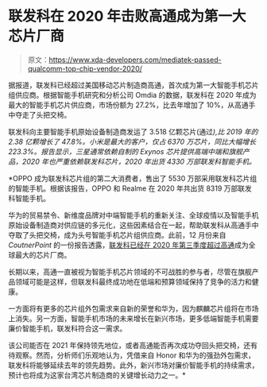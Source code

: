 # 联发科在 2020 年击败高通成为第一大芯片厂商

> 原文：<https://www.xda-developers.com/mediatek-passed-qualcomm-top-chip-vendor-2020/>

据报道，联发科已经超过美国移动芯片制造商高通，首次成为第一大智能手机芯片组供应商。根据智能手机研究和分析公司 Omdia 的数据，联发科在 2020 年成为最大的智能手机芯片供应商，市场份额为 27.2%，比去年增加了 10%，从高通手中夺走了头把交椅。

联发科向主要智能手机原始设备制造商发运了 3.518 亿颗芯片(通过[](https://www.digitimes.com/news/a20210328PR200.html)*),比 2019 年的 2.38 亿颗增长了 47.8%。小米是最大的客户，仅占 6370 万芯片，同比大幅增长 223.3%。报告显示，三星通常依赖自制的 Exynos 芯片提供高端中端和旗舰产品，2020 年也严重依赖联发科芯片，2020 年出货 4330 万部联发科智能手机。*

 *OPPO 成为联发科芯片组的第二大消费者，售出了 5530 万部采用联发科芯片组的智能手机。根据该报告，OPPO 和 Realme 在 2020 年共出货 8319 万部联发科智能手机。

华为的贸易禁令、新维度品牌对中端智能手机的重新关注、全球疫情以及智能手机原始设备制造商对供应链的多元化，这些因素结合在一起，帮助联发科从高通手中夺取了头把交椅，成为头号智能手机芯片组供应商。此前，12 月份来自 *CoutnerPoint* 的一份报告透露，[联发科已经在 2020 年第三季度超过高通](https://www.xda-developers.com/mediatek-top-smartphone-chipset-vendor-qualcomm/)成为全球最大的芯片厂商。

长期以来，高通一直被视为智能手机芯片领域的不可战胜的参与者，尽管在旗舰产品领域可能是这样，但联发科最终成功地在低端和预算领域保持了竞争的活力和健康。

一方面将有更多的芯片组外包需求来自新的荣誉和华为，因为麒麟芯片组将在市场上消失。另一方面，智能手机市场的未来增长在新兴市场，更多低端智能手机需要廉价智能手机，联发科符合这一需求。

该公司能否在 2021 年保持领先地位，或者高通能否再次成功夺回头把交椅，还有待观察。然而，分析师们乐观地认为，凭借来自 Honor 和华为的强劲外包需求，联发科将能够延续去年的领先趋势。此外，新兴市场对廉价智能手机的持续需求，预计也将成为这家台湾芯片制造商的关键增长动力之一。*